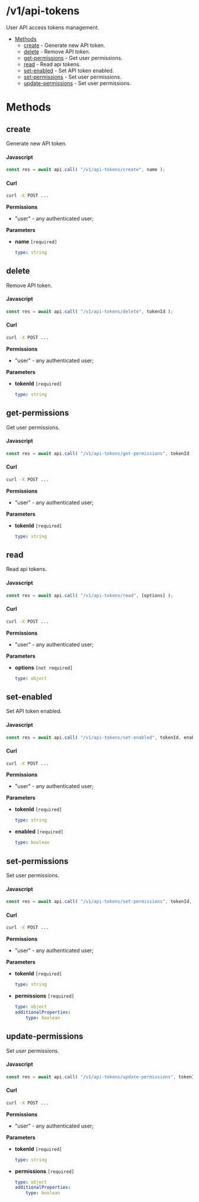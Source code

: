 # /v1/api-tokens

User API access tokens management.

-   [Methods](#methods)
    -   [create](#create) - Generate new API token.
    -   [delete](#delete) - Remove API token.
    -   [get-permissions](#get-permissions) - Get user permissions.
    -   [read](#read) - Read api tokens.
    -   [set-enabled](#set-enabled) - Set API token enabled.
    -   [set-permissions](#set-permissions) - Set user permissions.
    -   [update-permissions](#update-permissions) - Set user permissions.

<a id="methods"></a>

# Methods

<a id="create"></a>

## create

Generate new API token.

<!-- tabs:start -->

#### **Javascript**

<!-- prettier-ignore -->
```js
const res = await api.call( "/v1/api-tokens/create", name );
```

#### **Curl**

<!-- prettier-ignore -->
```sh
curl -X POST ...
```

<!-- tabs:end -->

**Permissions**

-   "user" - any authenticated user;

**Parameters**

-   **name** `[required]`

    <!-- prettier-ignore -->
    ```yaml
    type: string
    ```

<a id="delete"></a>

## delete

Remove API token.

<!-- tabs:start -->

#### **Javascript**

<!-- prettier-ignore -->
```js
const res = await api.call( "/v1/api-tokens/delete", tokenId );
```

#### **Curl**

<!-- prettier-ignore -->
```sh
curl -X POST ...
```

<!-- tabs:end -->

**Permissions**

-   "user" - any authenticated user;

**Parameters**

-   **tokenId** `[required]`

    <!-- prettier-ignore -->
    ```yaml
    type: string
    ```

<a id="get-permissions"></a>

## get-permissions

Get user permissions.

<!-- tabs:start -->

#### **Javascript**

<!-- prettier-ignore -->
```js
const res = await api.call( "/v1/api-tokens/get-permissions", tokenId );
```

#### **Curl**

<!-- prettier-ignore -->
```sh
curl -X POST ...
```

<!-- tabs:end -->

**Permissions**

-   "user" - any authenticated user;

**Parameters**

-   **tokenId** `[required]`

    <!-- prettier-ignore -->
    ```yaml
    type: string
    ```

<a id="read"></a>

## read

Read api tokens.

<!-- tabs:start -->

#### **Javascript**

<!-- prettier-ignore -->
```js
const res = await api.call( "/v1/api-tokens/read", [options] );
```

#### **Curl**

<!-- prettier-ignore -->
```sh
curl -X POST ...
```

<!-- tabs:end -->

**Permissions**

-   "user" - any authenticated user;

**Parameters**

-   **options** `[not required]`

    <!-- prettier-ignore -->
    ```yaml
    type: object
    ```

<a id="set-enabled"></a>

## set-enabled

Set API token enabled.

<!-- tabs:start -->

#### **Javascript**

<!-- prettier-ignore -->
```js
const res = await api.call( "/v1/api-tokens/set-enabled", tokenId, enabled );
```

#### **Curl**

<!-- prettier-ignore -->
```sh
curl -X POST ...
```

<!-- tabs:end -->

**Permissions**

-   "user" - any authenticated user;

**Parameters**

-   **tokenId** `[required]`

    <!-- prettier-ignore -->
    ```yaml
    type: string
    ```

-   **enabled** `[required]`

    <!-- prettier-ignore -->
    ```yaml
    type: boolean
    ```

<a id="set-permissions"></a>

## set-permissions

Set user permissions.

<!-- tabs:start -->

#### **Javascript**

<!-- prettier-ignore -->
```js
const res = await api.call( "/v1/api-tokens/set-permissions", tokenId, permissions );
```

#### **Curl**

<!-- prettier-ignore -->
```sh
curl -X POST ...
```

<!-- tabs:end -->

**Permissions**

-   "user" - any authenticated user;

**Parameters**

-   **tokenId** `[required]`

    <!-- prettier-ignore -->
    ```yaml
    type: string
    ```

-   **permissions** `[required]`

    <!-- prettier-ignore -->
    ```yaml
    type: object
    additionalProperties:
        type: boolean
    ```

<a id="update-permissions"></a>

## update-permissions

Set user permissions.

<!-- tabs:start -->

#### **Javascript**

<!-- prettier-ignore -->
```js
const res = await api.call( "/v1/api-tokens/update-permissions", tokenId, permissions );
```

#### **Curl**

<!-- prettier-ignore -->
```sh
curl -X POST ...
```

<!-- tabs:end -->

**Permissions**

-   "user" - any authenticated user;

**Parameters**

-   **tokenId** `[required]`

    <!-- prettier-ignore -->
    ```yaml
    type: string
    ```

-   **permissions** `[required]`

    <!-- prettier-ignore -->
    ```yaml
    type: object
    additionalProperties:
        type: boolean
    ```
